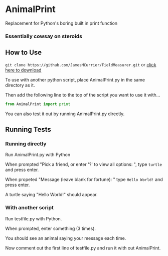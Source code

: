 # AnimalPrint
Replacement for Python's boring built in print function

### Essentially cowsay on steroids

## How to Use
`git clone https://github.com/JamesMCurrier/FieldMeasurer.git` or [click here to download](https://github.com/JamesMCurrier/FieldMeasurer/archive/master.zip)

To use with another python script, place AnimalPrint.py in the same directory as it.

Then add the following line to the top of the script you want to use it with...

```python
from AnimalPrint import print
```

You can also test it out by running AnimalPrint.py directly.

## Running Tests
### Running directly

Run AnimalPrint.py with Python

When prompted "Pick a friend, or enter '?' to view all options: ", type `turtle` and press enter.

When propeted "Message (leave blank for fortune): " type `Hello World!` and press enter.

A turtle saying "Hello World!" should appear.

### With another script

Run testfile.py with Python.

When prompted, enter something (3 times).

You should see an animal saying your message each time.

Now comment out the first line of testfile.py and run it with out AnimalPrint.




